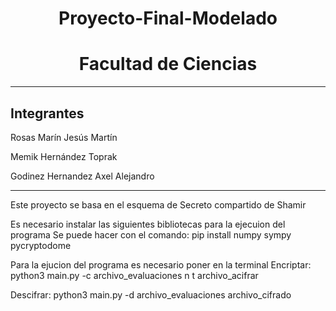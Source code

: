 <h1 align="center"> Proyecto-Final-Modelado</h1>
<h1 align="center"> Facultad de Ciencias</h1>

---

## Integrantes 

Rosas Marín Jesús Martín 

Memik Hernández Toprak

Godinez Hernandez Axel Alejandro

---

Este proyecto se basa en el esquema de Secreto compartido de Shamir

Es necesario instalar las siguientes bibliotecas para la ejecuion del programa
Se puede hacer con el comando: 
pip install numpy sympy pycryptodome

Para la ejucion del programa es necesario poner en la terminal
Encriptar:
python3 main.py -c archivo_evaluaciones n t archivo_acifrar

Descifrar:
python3 main.py -d archivo_evaluaciones archivo_cifrado
